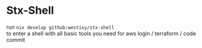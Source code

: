 # Stx-Shell

run `nix develop github:westixy/stx-shell`   
to enter a shell with all basic tools you need for aws login / terraform / code commit
